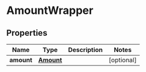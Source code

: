 

# AmountWrapper


## Properties

| Name | Type | Description | Notes |
|------------ | ------------- | ------------- | -------------|
|**amount** | [**Amount**](Amount.md) |  |  [optional] |



